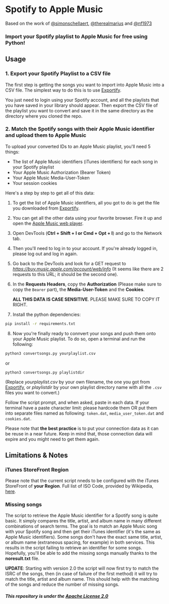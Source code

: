 # Spotify to Apple Music

Based on the work of [@simonschellaert](https://github.com/simonschellaert/spotify2am), [@therealmarius](https://github.com/therealmarius) and [@nf1973](https://github.com/nf1973)

### Import your Spotify playlist to Apple Music **for free** using Python!

## Usage

### 1. Export your Spotify Playlist to a CSV file

The first step is getting the songs you want to import into Apple Music into a CSV file. The simplest way to do this is to use [Exportify](https://watsonbox.github.io/exportify/).

You just need to login using your Spotify account, and all the playlists that you have saved in your library should appear. Then export the CSV file of the playlist you want to convert and save it in the same directory as the directory where you cloned the repo.

### 2. Match the Spotify songs with their Apple Music identifier and upload them to Apple Music

To upload your converted IDs to an Apple Music playlist, you'll need 5 things:

- The list of Apple Music identifiers (iTunes identifiers) for each song in your Spotify playlist
- Your Apple Music Authorization (Bearer Token)
- Your Apple Music Media-User-Token
- Your session cookies

Here's a step by step to get all of this data:

1. To get the list of Apple Music identifiers, all you got to do is get the file you downloaded from [Exportify](https://watsonbox.github.io/exportify/).
2. You can get all the other data using your favorite browser. Fire it up and open the [Apple Music web player](https://music.apple.com).
3. Open DevTools (**Ctrl + Shift + I or Cmd + Opt + I**) and go to the Network tab.
4. Then you'll need to log in to your account. If you're already logged in, please log out and log in again.
5. Go back to the DevTools and look for a GET request to *https://buy.music.apple.com/account/web/info* (It seems like there are 2 requests to this URL; it should be the second one).
6. In the **Requests Headers**, copy the **Authorization** (Please make sure to copy the `Bearer` part), the **Media-User-Token** and the **Cookies**.

   **ALL THIS DATA IS CASE SENSITIVE**. PLEASE MAKE SURE TO COPY IT RIGHT.

7. Install the python dependencies:

```bash
pip install -r requirements.txt
```

8. Now you're finally ready to connvert your songs and push them onto your Apple Music playlist. To do so, open a terminal and run the following:

```bash
python3 convertsongs.py yourplaylist.csv
```

or

```bash
python3 convertsongs.py playlistdir
```

(Replace _yourplaylist.csv_ by your own filename, the one you got from [Exportify](https://watsonbox.github.io/exportify/), or _playlistdir_ by your own playlist directory name with all the `.csv` files you want to convert.)

Follow the script prompt, and when asked, paste in each data. If your terminal have a paste character limit: please hardcode them OR put them into separate files named as following: `token.dat`, `media_user_token.dat` and `cookies.dat`.

Please note that **the best practice** is to put your connection data as it can be reuse in a near future. Keep in mind that, those connection data will expire and you might need to get them again.

## Limitations & Notes

### iTunes StoreFront Region

Please note that the current script nneds to be configured with the iTunes StoreFront of **your Region**. Full list of ISO Code, provided by Wikipedia, [here](https://en.wikipedia.org/wiki/ISO_3166-1_alpha-2).

### Missing songs

The script to retrieve the Apple Music identifier for a Spotify song is quite basic. It simply compares the title, artist, and album name in many different combinations of search terms. The goal is to match an Apple Music song with your Spotify song and then get their iTunes identifier (it's the same as Apple Music identifiers). Some songs don't have the exact same title, artist, or album name (extraneous spacing, for example) in both services. This results in the script failing to retrieve an identifier for some songs. Hopefully, you'll be able to add the missing songs manually thanks to the **noresult.txt** file.

**UPDATE**: Starting with version 2.0 the script will now first try to match the ISRC of the songs, then (in case of failure of the first method) it will try to match the title, artist and album name. This should help with the matching of the songs and reduce the number of missing songs.

##### This repository is under the [Apache License 2.0](LICENSE)
